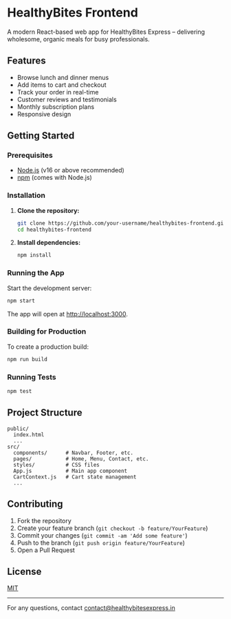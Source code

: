 # HealthyBites Frontend

A modern React-based web app for HealthyBites Express – delivering wholesome, organic meals for busy professionals.

## Features

- Browse lunch and dinner menus
- Add items to cart and checkout
- Track your order in real-time
- Customer reviews and testimonials
- Monthly subscription plans
- Responsive design

## Getting Started

### Prerequisites

- [Node.js](https://nodejs.org/) (v16 or above recommended)
- [npm](https://www.npmjs.com/) (comes with Node.js)

### Installation

1. **Clone the repository:**
   ```sh
   git clone https://github.com/your-username/healthybites-frontend.git
   cd healthybites-frontend
   ```

2. **Install dependencies:**
   ```sh
   npm install
   ```

### Running the App

Start the development server:

```sh
npm start
```

The app will open at [http://localhost:3000](http://localhost:3000).

### Building for Production

To create a production build:

```sh
npm run build
```

### Running Tests

```sh
npm test
```

## Project Structure

```
public/
  index.html
  ...
src/
  components/      # Navbar, Footer, etc.
  pages/           # Home, Menu, Contact, etc.
  styles/          # CSS files
  App.js           # Main app component
  CartContext.js   # Cart state management
  ...
```

## Contributing

1. Fork the repository
2. Create your feature branch (`git checkout -b feature/YourFeature`)
3. Commit your changes (`git commit -am 'Add some feature'`)
4. Push to the branch (`git push origin feature/YourFeature`)
5. Open a Pull Request

## License

[MIT](LICENSE)

---

For any questions, contact [contact@healthybitesexpress.in](mailto:contact@healthybitesexpress.in)
